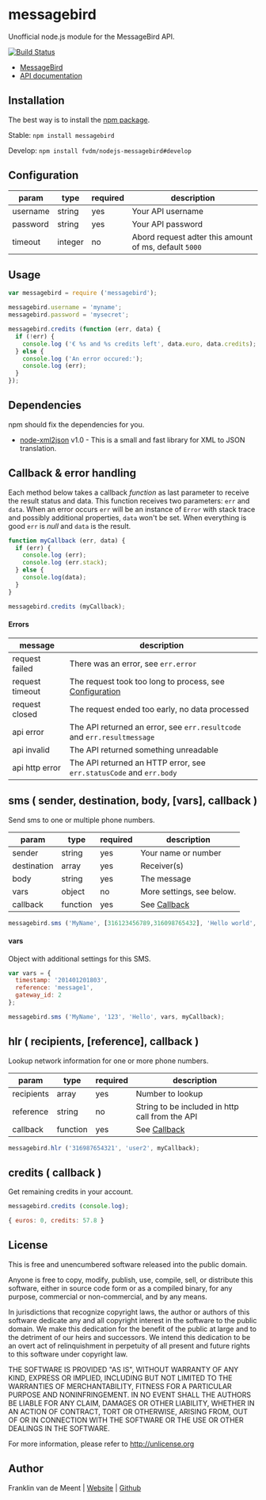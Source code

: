 messagebird
===========

Unofficial node.js module for the MessageBird API.

[![Build Status](https://travis-ci.org/fvdm/nodejs-messagebird.svg?branch=master)](https://travis-ci.org/fvdm/nodejs-messagebird)

* [MessageBird](https://www.messagebird.com/)
* [API documentation](https://www.messagebird.com/download/technical_documentation_nl.pdf)


Installation
------------

The best way is to install the [npm package](https://www.npmjs.com/package/messagebird).

Stable: `npm install messagebird`

Develop: `npm install fvdm/nodejs-messagebird#develop`


Configuration
-------------

param    | type    | required | description
---------|---------|----------|------------------------------------------------------
username | string  | yes      | Your API username
password | string  | yes      | Your API password
timeout  | integer | no       | Abord request adter this amount of ms, default `5000`


Usage
-----

```js
var messagebird = require ('messagebird');

messagebird.username = 'myname';
messagebird.password = 'mysecret';

messagebird.credits (function (err, data) {
  if (!err) {
    console.log ('€ %s and %s credits left', data.euro, data.credits);
  } else {
    console.log ('An error occured:');
    console.log (err);
  }
});
```


Dependencies
------------

npm should fix the dependencies for you.

* [node-xml2json](https://www.npmjs.com/package/node-xml2json) v1.0 - This is a small and fast library for XML to JSON translation.


Callback & error handling
-------------------------

Each method below takes a callback _function_ as last parameter to receive the result status and data. This function receives two parameters: `err` and `data`. When an error occurs `err` will be an instance of `Error` with stack trace and possibly additional properties, `data` won't be set. When everything is good `err` is _null_ and `data` is the result.

```js
function myCallback (err, data) {
  if (err) {
    console.log (err);
    console.log (err.stack);
  } else {
    console.log(data);
  }
}

messagebird.credits (myCallback);
```

#### Errors

message         | description
----------------|--------------------------------------------------------------------------
request failed  | There was an error, see `err.error`
request timeout | The request took too long to process, see [Configuration](#configuration)
request closed  | The request ended too early, no data processed
api error       | The API returned an error, see `err.resultcode` and `err.resultmessage`
api invalid     | The API returned something unreadable
api http error  | The API returned an HTTP error, see `err.statusCode` and `err.body`


sms ( sender, destination, body, [vars], callback )
---------------------------------------------------

Send sms to one or multiple phone numbers.

param       | type     | required | description
------------|----------|----------|---------------------------------------------
sender      | string   | yes      | Your name or number
destination | array    | yes      | Receiver(s)
body        | string   | yes      | The message
vars        | object   | no       | More settings, see below.
callback    | function | yes      | See [Callback](#callback-error-handling)

```js
messagebird.sms ('MyName', [316123456789,316098765432], 'Hello world', myCallback);
```


#### vars

Object with additional settings for this SMS.

```js
var vars = {
  timestamp: '201401201803',
  reference: 'message1',
  gateway_id: 2
};

messagebird.sms ('MyName', '123', 'Hello', vars, myCallback);
```


hlr ( recipients, [reference], callback )
-----------------------------------------

Lookup network information for one or more phone numbers.

param      | type     | required | description
-----------|----------|----------|------------------------------------------------
recipients | array    | yes      | Number to lookup
reference  | string   | no       | String to be included in http call from the API
callback   | function | yes      | See [Callback](#callback-error-handling)


```js
messagebird.hlr ('316987654321', 'user2', myCallback);
```


credits ( callback )
--------------------

Get remaining credits in your account.

```js
messagebird.credits (console.log);
```

```js
{ euros: 0, credits: 57.8 }
```


License
-------

This is free and unencumbered software released into the public domain.

Anyone is free to copy, modify, publish, use, compile, sell, or
distribute this software, either in source code form or as a compiled
binary, for any purpose, commercial or non-commercial, and by any
means.

In jurisdictions that recognize copyright laws, the author or authors
of this software dedicate any and all copyright interest in the
software to the public domain. We make this dedication for the benefit
of the public at large and to the detriment of our heirs and
successors. We intend this dedication to be an overt act of
relinquishment in perpetuity of all present and future rights to this
software under copyright law.

THE SOFTWARE IS PROVIDED "AS IS", WITHOUT WARRANTY OF ANY KIND,
EXPRESS OR IMPLIED, INCLUDING BUT NOT LIMITED TO THE WARRANTIES OF
MERCHANTABILITY, FITNESS FOR A PARTICULAR PURPOSE AND NONINFRINGEMENT.
IN NO EVENT SHALL THE AUTHORS BE LIABLE FOR ANY CLAIM, DAMAGES OR
OTHER LIABILITY, WHETHER IN AN ACTION OF CONTRACT, TORT OR OTHERWISE,
ARISING FROM, OUT OF OR IN CONNECTION WITH THE SOFTWARE OR THE USE OR
OTHER DEALINGS IN THE SOFTWARE.

For more information, please refer to <http://unlicense.org>


Author
------

Franklin van de Meent
| [Website](https://frankl.in)
| [Github](https://github.com/fvdm)
